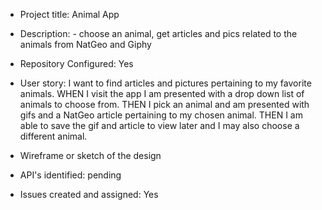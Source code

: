* Project title: Animal App
* Description: - choose an animal, get articles and pics related to the animals from NatGeo and Giphy

* Repository Configured: Yes

* User story: I want to find articles and pictures pertaining to my favorite animals. 
WHEN I visit the app I am presented with a drop down list of animals to choose from.
THEN I pick an animal and am presented with gifs and a NatGeo article pertaining to my chosen animal. 
THEN I am able to save the gif and article to view later and I may also choose a different animal. 


* Wireframe or sketch of the design

* API's identified: pending

* Issues created and assigned: Yes
